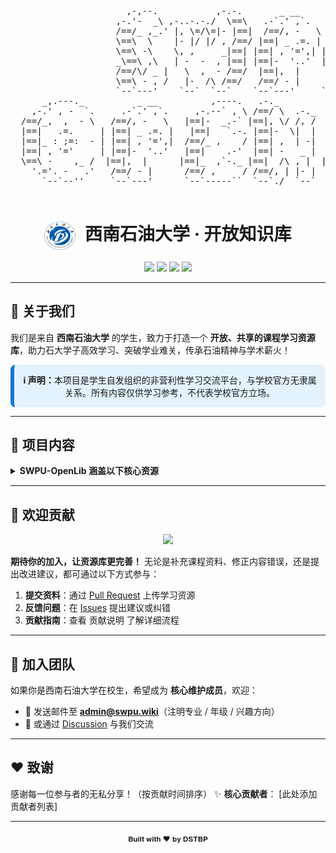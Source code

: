 <!-- SWPU ASCII Art 保留可选 -->
<div align="center">
  <pre>
                      ,-,--.           ,-.-.       _ __                                            
                    ,-.'-  _\ ,-..-.-./  \==\   .-`.' ,`.   .--.-. .-.-.                           
                    /==/_ ,_.' |, \=/\=|- |==|  /==/, -   \ /==/ -|/=/  |                           
                    \==\  \    |- |/ |/ , /==/ |==| _ .=. | |==| ,||=| -|                           
                    \==\ -\    \, ,     _|==| |==| , '=',| |==|- | =/  |                           
                    _\==\ ,\   | -  -  , |==| |==|-  '..'  |==|,  \/ - |                           
                    /==/\/ _ |   \  ,  - /==/  |==|,  |     |==|-   ,   /                           
                    \==\ - , /   |-  /\ /==/   /==/ - |     /==/ , _  .'                            
                    `--`---'    `--`  `--`    `--`---'     `--`..---'                              
      _,.---._          _ __          ,----.   .-._                        .=-.-.               
    ,-.' , -  `.     .-`.' ,`.     ,-.--` , \ /==/ \  .-._     _.-.       /==/_ /     _..---.   
  /==/_,  ,  - \   /==/, -   \   |==|-  _.-` |==|, \/ /, /  .-,.'|      |==|, |    .' .'.-. \  
  |==|   .=.     | |==| _ .=. |   |==|   `.-. |==|-  \|  |  |==|, |      |==|  |   /==/- '=' /  
  |==|_ : ;=:  - | |==| , '=',|  /==/_ ,    / |==| ,  | -|  |==|- |      |==|- |   |==|-,   '   
  |==| , '='     | |==|-  '..'   |==|    .-'  |==| -   _ |  |==|, |      |==| ,|   |==|  .=. \  
  \==\ -    ,_ /  |==|,  |      |==|_  ,`-._ |==|  /\ , |  |==|- `-._   |==|- |   /==/- '=' ,| 
    '.='. -   .'   /==/ - |      /==/ ,     / /==/, | |- |  /==/ - , ,/  /==/. /  |==|   -   /  
      `--`--''     `--`---'      `--`-----``  `--`./  `--`  `--`-----'   `--`-`   `-._`.___,'   
  </pre>
</div>
<div align="center">
  <h1><img src="https://github.com/DSTBP/SWPU-OpenLib/blob/main/SWPU.png?raw=true" alt="SWPU图标" style="width: 50px; height: 45px; vertical-align: middle; margin-right: 8px;"> 西南石油大学 · 开放知识库</h1>
  <a href="LICENSE"><img src="https://img.shields.io/github/license/dstbp/SWPU-OpenLib?color=blue&style=for-the-badge"></a>
  <a href="https://github.com/dstbp/SWPU-OpenLib/graphs/contributors"><img src="https://img.shields.io/github/contributors/dstbp/SWPU-OpenLib?style=for-the-badge"></a>
  <img src="https://img.shields.io/badge/西南石油大学-开放知识库-6699FF?style=for-the-badge&logo=bookstack&logoColor=white"/>
  <img src="https://img.shields.io/badge/欢迎贡献-Join%20Us-43a047?style=for-the-badge&logo=github"/>
</div>

---


## 🌟 关于我们

我们是来自 <b>西南石油大学</b> 的学生，致力于打造一个 <b>开放、共享的课程学习资源库</b>，助力石大学子高效学习、突破学业难关，传承石油精神与学术薪火！

<div align="center" style="background: #e3f2fd; border-radius: 8px; border-left: 6px solid #1976d2; padding: 1em; margin: 1em 0; max-width: 700px;">
  <b>ℹ️ 声明：</b>本项目是学生自发组织的非营利性学习交流平台，与学校官方无隶属关系。所有内容仅供学习参考，不代表学校官方立场。
</div>

---

## 🚀 项目内容

<details>
<summary><b>SWPU-OpenLib 涵盖以下核心资源</b></summary>

- <b>课程档案</b>
  - 📖 课程评价（授课特点 / 考核模式 / 给分情况）
  - 📚 课件 PPT 与推荐教材清单
  - 📝 习题解析与实验报告范例
  - 🔍 历年考题与复习重点整理
- <b>学习锦囊</b>
  - ✨ 学科竞赛 / 科研项目经验谈
  - 🎓 保研 / 考研 / 就业规划指南
  - 💻 实用工具教程与技术分享
- <b>石大工具箱</b>
  - 🔗 校内常用系统导航（教务网 / 图书馆等）
  - 🗂️ 优质课程群 / 学习社群推荐
  - 📅 学术活动日历与重要事项提醒

</details>

---

## 👥 欢迎贡献

<div align="center">
  <img src="https://img.shields.io/badge/贡献指南-Contribution%20Guide-1976d2?style=for-the-badge&logo=github"/>
</div>

**期待你的加入，让资源库更完善！**
无论是补充课程资料、修正内容错误，还是提出改进建议，都可通过以下方式参与：

1. <b>提交资料</b>：通过 [Pull Request](https://github.com/SWPU-OpenLib/SWPU-OpenLib/pulls) 上传学习资源
2. <b>反馈问题</b>：在 [Issues](https://github.com/SWPU-OpenLib/SWPU-OpenLib/issues) 提出建议或纠错
3. <b>贡献指南</b>：查看 贡献说明 了解详细流程

---

## 🎯 加入团队

如果你是西南石油大学在校生，希望成为 <b>核心维护成员</b>，欢迎：

- 📧 发送邮件至 <b>admin@swpu.wiki</b>（注明专业 / 年级 / 兴趣方向）
- 💬 或通过 [Discussion](https://github.com/SWPU-OpenLib/SWPU-OpenLib/discussions) 与我们交流

---

## ❤️ 致谢

感谢每一位参与者的无私分享！（按贡献时间排序）
✨ <b>核心贡献者</b>：
[此处添加贡献者列表]

---

<div align="center"><sub>𝐁𝐮𝐢𝐥𝐭 𝐰𝐢𝐭𝐡 ❤️ 𝐛𝐲 𝐃𝐒𝐓𝐁𝐏</sub></div>
